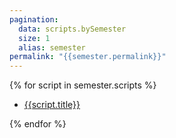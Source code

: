 ```yaml
---
pagination:
  data: scripts.bySemester
  size: 1
  alias: semester
permalink: "{{semester.permalink}}"
---
```


{% for script in semester.scripts %}

- [{{script.title}}]({{semester.permalink}}{{script.id}}/)

{% endfor %}
